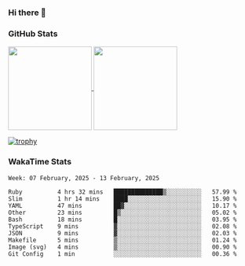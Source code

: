 ### Hi there 👋

### GitHub Stats

<a href="https://github.com/anuraghazra/github-readme-stats">
  <img align="center" height="170px" src="https://github-readme-stats.vercel.app/api/top-langs/?username=tksfjt1024&layout=compact&count_private=true&show_icons=true&show_icons=true&theme=graywhite" />
</a>
<a href="https://github.com/anuraghazra/github-readme-stats">
  <img align="center" height="170px" src="https://github-readme-stats.vercel.app/api?username=tksfjt1024&count_private=true&show_icons=true&show_icons=true&theme=graywhite" />
</a>

[![trophy](https://github-profile-trophy.vercel.app/?username=tksfjt1024)](https://github.com/ryo-ma/github-profile-trophy)

### WakaTime Stats

<!--START_SECTION:waka-->
```text
Week: 07 February, 2025 - 13 February, 2025

Ruby          4 hrs 32 mins   ██████████████▒░░░░░░░░░░   57.99 % 
Slim          1 hr 14 mins    ████░░░░░░░░░░░░░░░░░░░░░   15.90 % 
YAML          47 mins         ██▓░░░░░░░░░░░░░░░░░░░░░░   10.17 % 
Other         23 mins         █▒░░░░░░░░░░░░░░░░░░░░░░░   05.02 % 
Bash          18 mins         █░░░░░░░░░░░░░░░░░░░░░░░░   03.95 % 
TypeScript    9 mins          ▓░░░░░░░░░░░░░░░░░░░░░░░░   02.08 % 
JSON          9 mins          ▓░░░░░░░░░░░░░░░░░░░░░░░░   02.03 % 
Makefile      5 mins          ▒░░░░░░░░░░░░░░░░░░░░░░░░   01.24 % 
Image (svg)   4 mins          ▒░░░░░░░░░░░░░░░░░░░░░░░░   00.90 % 
Git Config    1 min           ░░░░░░░░░░░░░░░░░░░░░░░░░   00.36 % 
```
<!--END_SECTION:waka-->
